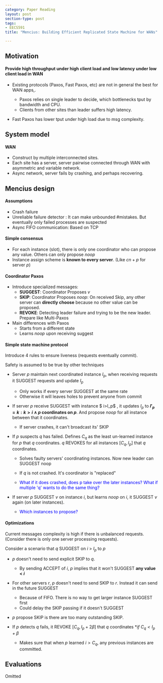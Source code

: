 ```yaml
---
category: Paper Reading
layout: post
section-type: post
tags:
- EECS591
title: "Mencius: Building Efficient Replicated State Machine for WANs"

---
```

## Motivation

#### Provide high throughput under high client load and low latency under low client load in WAN

- Existing protocols (Paxos, Fast Paxos, etc) are not in general the best for WAN apps,.

  - Paxos relies on single leader to decide, which bottlenecks tput by bandwidth and CPU. 
  - Clients from other sites than leader suffers high latency.
- Fast Paxos has lower tput under high load due to msg complexity.

## System model

#### WAN

- Construct by multiple interconnected sites.
- Each site has a server, server pairwise connected through WAN with asymmetric and variable network.
- Async network, server fails by crashing, and perhaps recovering.

## Mencius design

#### Assumptions

- Crash failure
- Unreliable failure detector : It can make unbounded #mistakes. But eventually only failed processes are suspected
- Async FIFO communication: Based on TCP

#### Simple consensus

- For each instance (slot), there is only one coordinator who can propose any value. Others can only propose *noop* 
- Instance assign scheme is **known to every server**. (Like $cn+p$ for server *p*)

#### Coordinator Paxos

- Introduce specialized messages:
  - **SUGGEST**: Coordinator Proposes *v*
  - **SKIP**: Coordinator Proposes *noop*: On received Skip, any other server can **directly choose** because no other value can be proposed.
  - **REVOKE**:  Detecting leader failure and trying to be the new leader. Prepare like Multi-Paxos
- Main differences with Paxos
  - Starts from a different state
  - Learns *noop* upon receiving suggest

#### Simple state machine protocol

Introduce 4 rules to ensure liveness (requests eventually commit).

Safety is assumed to be true by other techniques

- Server *p* maintain next coordinated instance $I_p$, when receiving requests it SUGGEST requests and update $I_p$  

  - Only works if every server SUGGEST at the same rate
  - Otherwise it will leaves holes to prevent anyone from commit

- If server *p*  receive SUGGEST with instance $ i>I_p$ , it updates $I_p$ to **$I'_p =k: k > i \land p$  coordinates on $p$**. And propose *noop* for all instance between that it coordinates.

  - If server crashes, it can't broadcast its' SKIP

- If *p* suspects *q* has failed. Defines $C_q$  as the least un-learned instance for *p* that *q* coordinates. *q* REVOKES for all instances $[C_q, I_p]$ that *q* coordinates.

  - Solves faulty servers' coordinating instances. Now new leader can SUGGEST noop

  - If *q* is not crashed. It's coordinator is "replaced"

  - <p style="color: blue;"> What if it does crashed, does p take over the later instances? What if multiple 'q' wants to do the same thing? </p>  

- If server *p* SUGGEST *v* on instance *i*, but learns *noop* on *i*, it SUGGEST *v* again (on later instances).

  - <p style="color: blue;"> Which instances to propose? </p>  

#### Optimizations

Current messages complexity is high if there is unbalanced requests. (Consider there is only one server processing requests).

Consider a scenario that *q* SUGGEST on *i* > $I_p$ to *p*

- *p* doesn't need to send explicit SKIP to *q*.
  - By sending ACCEPT of *i*, *p* implies that it won't SUGGEST **any value < *i***

- For other servers *r*, *p* doesn't need to send SKIP to *r*. Instead it can send in the future SUGGEST
  - Because of FIFO. There is no way to get larger instance SUGGEST first
  - Could delay the SKIP passing if it doesn't SUGGEST
- *p* propose SKIP is there are too many outstanding SKIP.
- If *p* detects *q* fails, it REVOKE $[C_q, I_p + 2\beta]$ that *q* coordinates **if $C_q < I_p + \beta$*
  - Makes sure that when *p* learned $i > C_q$, any previous instances are committed.

## Evaluations

Omitted

